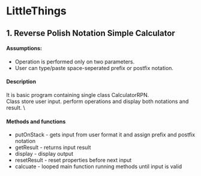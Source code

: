 # LittleThings

## 1. Reverse Polish Notation Simple Calculator

#### Assumptions:
- Operation is performed only on two parameters. 
- User can type/paste space-seperated prefix or postfix notation. 

#### Description

It is basic program containing single class CalculatorRPN. \
Class store user input. perform operations and display both notations and result. \

#### Methods and functions

- putOnStack - gets input from user format it and assign prefix and postfix notation
- getResult - returns input result
- display - display output 
- resetResult - reset properties before next input
- calcuate - looped main function running methods until input is valid








